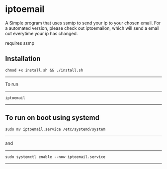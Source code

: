 # iptoemail
A Simple program that uses ssmtp to send your ip to your chosen email. For a automated version, please check out iptoemailon, which will send a email out everytime your ip has changed.

requires ssmp


Installation
------------------
    chmod +x install.sh && ./install.sh
-----------------



To run 

------------------
    iptoemail
-----------------




To run on boot using systemd
------------------
    sudo mv iptoemail.service /etc/systemd/system
-----------------

and 

------------------
    sudo systemctl enable --now iptoemail.service
-----------------
